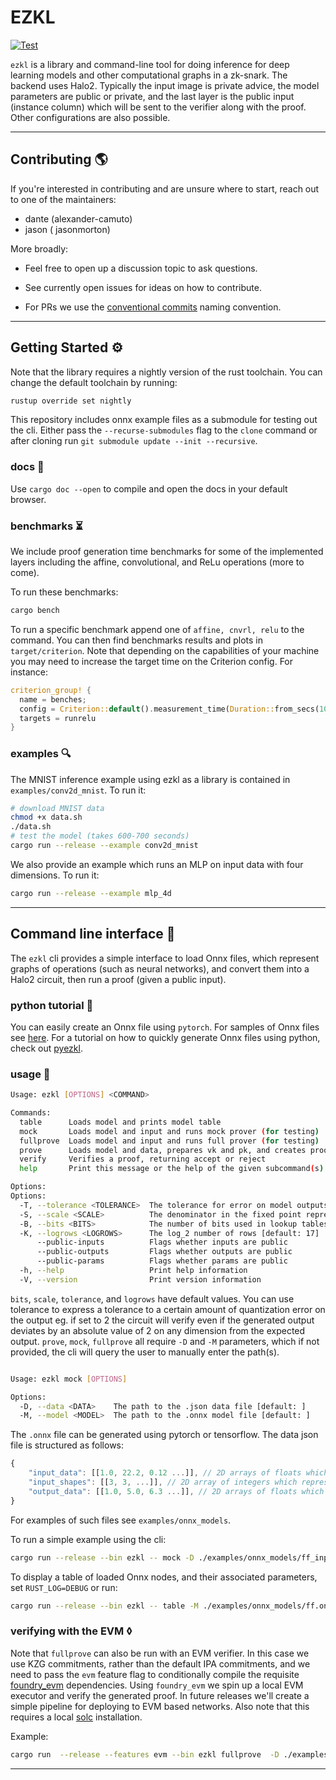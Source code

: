 # EZKL 

[![Test](https://github.com/zkonduit/ezkl/workflows/Rust/badge.svg)](https://github.com/zkonduit/ezkl/actions?query=workflow%3ARust)

`ezkl` is a library and command-line tool for doing inference for deep learning models and other computational graphs in a zk-snark. The backend uses Halo2.  Typically the input image is private advice, the model parameters are public or private, and the last layer is the public input (instance column) which will be sent to the verifier along with the proof. Other configurations are also possible.

----------------------

## Contributing 🌎

If you're interested in contributing and are unsure where to start, reach out to one of the maintainers:  

* dante (alexander-camuto)
* jason ( jasonmorton)

More broadly: 

- Feel free to open up a discussion topic to ask questions. 

- See currently open issues for ideas on how to contribute. 

- For PRs we use the [conventional commits](https://www.conventionalcommits.org/en/v1.0.0/) naming convention. 

----------------------

## Getting Started ⚙️

Note that the library requires a nightly version of the rust toolchain. You can change the default toolchain by running:

```bash
rustup override set nightly         
```

This repository includes onnx example files as a submodule for testing out the cli. Either pass the `--recurse-submodules` flag to the `clone` command or after cloning run `git submodule update --init --recursive`. 

### docs 📖

Use `cargo doc --open` to compile and open the docs in your default browser.

### benchmarks ⏳

We include proof generation time benchmarks for some of the implemented layers including the affine, convolutional, and ReLu operations (more to come).

To run these benchmarks:

```bash
cargo bench
```

To run a specific benchmark append one of `affine, cnvrl, relu` to the command. You can then find benchmarks results and plots in `target/criterion`. Note that depending on the capabilities of your machine you may need to increase the target time on the Criterion config. For instance:

```rust
criterion_group! {
  name = benches;
  config = Criterion::default().measurement_time(Duration::from_secs(10));
  targets = runrelu
}
```

### examples 🔍

The MNIST inference example using ezkl as a library is contained in `examples/conv2d_mnist`. To run it:

```bash
# download MNIST data
chmod +x data.sh
./data.sh
# test the model (takes 600-700 seconds)
cargo run --release --example conv2d_mnist
```

We also provide an example which runs an MLP on input data with four dimensions. To run it:

```bash
cargo run --release --example mlp_4d
```

----------------------


## Command line interface 👾

The `ezkl` cli provides a simple interface to load Onnx files, which represent graphs of operations (such as neural networks), and convert them into a Halo2 circuit, then run a proof (given a public input).

### python tutorial 🐍

You can easily create an Onnx file using `pytorch`. For samples of Onnx files see [here](https://github.com/zkonduit/onnx-examples). For a tutorial on how to quickly generate Onnx files using python, check out [pyezkl](https://github.com/zkonduit/pyezkl). 

### usage 🔧

```bash
Usage: ezkl [OPTIONS] <COMMAND>

Commands:
  table      Loads model and prints model table
  mock       Loads model and input and runs mock prover (for testing)
  fullprove  Loads model and input and runs full prover (for testing)
  prove      Loads model and data, prepares vk and pk, and creates proof, saving proof in --output
  verify     Verifies a proof, returning accept or reject
  help       Print this message or the help of the given subcommand(s)

Options:
Options:
  -T, --tolerance <TOLERANCE>  The tolerance for error on model outputs [default: 0]
  -S, --scale <SCALE>          The denominator in the fixed point representation used when quantizing [default: 7]
  -B, --bits <BITS>            The number of bits used in lookup tables [default: 16]
  -K, --logrows <LOGROWS>      The log_2 number of rows [default: 17]
      --public-inputs          Flags whether inputs are public
      --public-outputs         Flags whether outputs are public
      --public-params          Flags whether params are public
  -h, --help                   Print help information
  -V, --version                Print version information
```

`bits`, `scale`, `tolerance`, and `logrows` have default values. You can use tolerance to express a tolerance to a certain amount of quantization error on the output eg. if set to 2 the circuit will verify even if the generated output deviates by an absolute value of 2 on any dimension from the expected output. `prove`, `mock`, `fullprove` all require `-D` and `-M` parameters, which if not provided, the cli will query the user to manually enter the path(s).

```bash

Usage: ezkl mock [OPTIONS]

Options:
  -D, --data <DATA>    The path to the .json data file [default: ]
  -M, --model <MODEL>  The path to the .onnx model file [default: ]

```

The `.onnx` file can be generated using pytorch or tensorflow. The data json file is structured as follows:

```javascript
{
    "input_data": [[1.0, 22.2, 0.12 ...]], // 2D arrays of floats which represents the (private) inputs we run the proof on
    "input_shapes": [[3, 3, ...]], // 2D array of integers which represents the shapes of model inputs (excluding batch size)
    "output_data": [[1.0, 5.0, 6.3 ...]], // 2D arrays of floats which represents the model outputs we want to constrain against (if any)
}
```

For examples of such files see `examples/onnx_models`.

To run a simple example using the cli:

```bash
cargo run --release --bin ezkl -- mock -D ./examples/onnx_models/ff_input.json -M ./examples/onnx_models/ff.onnx
```

To display a table of loaded Onnx nodes, and their associated parameters, set `RUST_LOG=DEBUG` or run:

```bash
cargo run --release --bin ezkl -- table -M ./examples/onnx_models/ff.onnx

```
### verifying with the EVM ◊

Note that `fullprove` can also be run with an EVM verifier. In this case we use KZG commitments, rather than the default IPA commitments, and we need to pass the `evm` feature flag to conditionally compile the requisite [foundry_evm](https://github.com/foundry-rs/foundry) dependencies. Using `foundry_evm` we spin up a local EVM executor and verify the generated proof. In future releases we'll create a simple pipeline for deploying to EVM based networks. Also note that this requires a local [solc](https://docs.soliditylang.org/en/v0.8.17/installing-solidity.html) installation. 


Example:

```bash
cargo run  --release --features evm --bin ezkl fullprove  -D ./examples/onnx_models/ff_input.json -M ./examples/onnx_models/ff.onnx --pfsys kzg
```
----------------------




